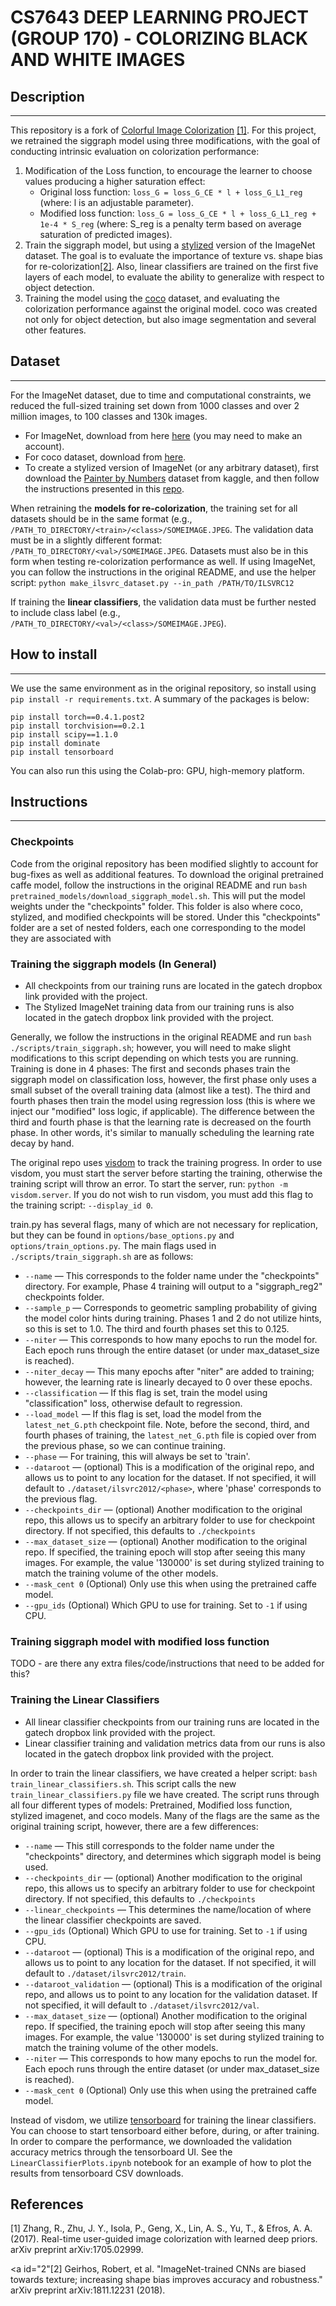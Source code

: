 # CS7643 DEEP LEARNING PROJECT (GROUP 170) - COLORIZING BLACK AND WHITE IMAGES

## Description
***

This repository is a fork of [Colorful Image Colorization](https://github.com/richzhang/colorization) [[1]](#1).
For this project, we retrained the siggraph model using three modifications, 
with the goal of conducting intrinsic evaluation on colorization performance:
1. Modification of the Loss function, 
   to encourage the learner to choose values producing a higher saturation effect: 
    - Original loss function: `loss_G = loss_G_CE * l + loss_G_L1_reg` 
      (where: l is an adjustable parameter).
    - Modified loss function: `loss_G = loss_G_CE * l + loss_G_L1_reg + 1e-4 * S_reg` 
      (where: S_reg is a penalty term based on average saturation of predicted images).
2. Train the siggraph model, but using a [stylized](https://github.com/bethgelab/stylize-datasets) version of the ImageNet dataset. 
    The goal is to evaluate the importance of texture vs. shape bias for re-colorization[[2]](#2). 
    Also, linear classifiers are trained on the first five layers of each model, 
    to evaluate the ability to generalize with respect to object detection.
3. Training the model using the [coco](https://cocodataset.org/#home) dataset, 
   and evaluating the colorization performance against the original model. coco was created not only for 
object detection, but also image segmentation and several other features.

## Dataset
***

For the ImageNet dataset, due to time and computational constraints, we reduced the full-sized training set down
from 1000 classes and over 2 million images, to 100 classes and 130k images.

- For ImageNet, download from here [here](https://image-net.org/download.php) (you may need to make an account).
- For coco dataset, download from [here](https://cocodataset.org/#home).
- To create a stylized version of ImageNet (or any arbitrary dataset), first download the 
  [Painter by Numbers](https://www.kaggle.com/c/painter-by-numbers) dataset from kaggle, and then follow the 
  instructions presented in this [repo](https://github.com/bethgelab/stylize-datasets).

When retraining the **models for re-colorization**, the training set for all datasets should be in the same format
(e.g., `/PATH_TO_DIRECTORY/<train>/<class>/SOMEIMAGE.JPEG`. The validation data must be in a slightly different
format: `/PATH_TO_DIRECTORY/<val>/SOMEIMAGE.JPEG`. Datasets must also be in this form when testing re-colorization
performance as well. If using ImageNet, you can follow the instructions in the original README, and use the
helper script: `python make_ilsvrc_dataset.py --in_path /PATH/TO/ILSVRC12`

If training the **linear classifiers**, the validation data must be further nested to include class label
(e.g., `/PATH_TO_DIRECTORY/<val>/<class>/SOMEIMAGE.JPEG`).

## How to install
***

We use the same environment as in the original repository, so install using `pip install -r requirements.txt`. 
A summary of the packages is below:
```
pip install torch==0.4.1.post2
pip install torchvision==0.2.1
pip install scipy==1.1.0
pip install dominate
pip install tensorboard
```

You can also run this using the Colab-pro: GPU, high-memory platform.

## Instructions
***
### Checkpoints
Code from the original repository has been modified slightly to account for bug-fixes as well as additional features.
To download the original pretrained caffe model, follow the instructions in the original README and run 
`bash pretrained_models/download_siggraph_model.sh`. This will put the model weights under the "checkpoints" folder.
This folder is also where coco, stylized, and modified checkpoints will be stored. Under this "checkpoints" folder
are a set of nested folders, each one corresponding to the model they are associated with

### Training the siggraph models (In General)

- All checkpoints from our training runs are located in the gatech dropbox link provided with the project.
- The Stylized ImageNet training data from our training runs is also located in the gatech dropbox link 
provided with the project.

Generally, we follow the instructions in the original README and run `bash ./scripts/train_siggraph.sh`; however, 
you will need to make slight modifications to this script depending on which tests you are running. Training is
done in 4 phases: The first and seconds phases train the siggraph model on classification loss, however, the 
first phase only uses a small subset of the overall training data (almost like a test). The third and fourth 
phases then train the model using regression loss (this is where we inject our "modified" loss logic, if applicable).
The difference between the third and fourth phase is that the learning rate is decreased on the fourth phase. In 
other words, it's similar to manually scheduling the learning rate decay by hand.

The original repo uses [visdom](https://github.com/fossasia/visdom) to track the training progress. In order
to use visdom, you must start the server before starting the training, otherwise the training script will throw
an error. To start the server, run: `python -m visdom.server`. If you do not wish to run visdom, you must
add this flag to the training script: `--display_id 0`.

train.py has several flags, many of which are not necessary for replication, but they can be found in 
`options/base_options.py` and `options/train_options.py`. The main flags used in `./scripts/train_siggraph.sh` are
as follows:
- `--name` — This corresponds to the folder name under the "checkpoints" directory. 
  For example, Phase 4 training will output to a "siggraph_reg2" checkpoints folder. 
- `--sample_p` — Corresponds to geometric sampling probability of giving the model color hints during training. 
  Phases 1 and 2 do not utilize hints, so this is set to 1.0. The third and fourth phases set this to 0.125. 
- `--niter` — This corresponds to how many epochs to run the model for. Each epoch runs through the entire dataset (or
  under max_dataset_size is reached).
- `--niter_decay` — This many epochs after "niter" are added to training; 
  however, the learning rate is linearly decayed to 0 over these epochs.
- `--classification` — If this flag is set, train the model using "classification" loss, 
  otherwise default to regression.
- `--load_model` — If this flag is set, load the model from the `latest_net_G.pth` checkpoint file.
  Note, before the second, third, and fourth phases of training, the `latest_net_G.pth` file is copied over
  from the previous phase, so we can continue training.
- `--phase` — For training, this will always be set to 'train'.
- `--dataroot` — (optional) This is a modification of the original repo, and allows us to point to any location
  for the dataset. If not specified, it will default to `./dataset/ilsvrc2012/<phase>`, where 'phase' corresponds
  to the previous flag.
- `--checkpoints_dir` — (optional) Another modification to the original repo, this allows us to specify an arbitrary
  folder to use for checkpoint directory. If not specified, this defaults to `./checkpoints`
- `--max_dataset_size` — (optional) Another modification to the original repo. If specified, the training epoch will
  stop after seeing this many images. For example, the value '130000' is set during stylized training to match 
  the training volume of the other models.
- `--mask_cent 0` (Optional) Only use this when using the pretrained caffe model.
- `--gpu_ids` (Optional) Which GPU to use for training. Set to `-1` if using CPU.

### Training siggraph model with modified loss function

TODO - are there any extra files/code/instructions that need to be added for this?

### Training the Linear Classifiers

- All linear classifier checkpoints from our training runs are located in the gatech dropbox 
  link provided with the project.
- Linear classifier training and validation metrics data from our runs is also 
  located in the gatech dropbox link provided with the project.

In order to train the linear classifiers, we have created a helper script: `bash train_linear_classifiers.sh`. 
This script calls the new `train_linear_classifiers.py` file we have created. The script runs through
all four different types of models: Pretrained, Modified loss function, stylized imagenet, and coco models. 
Many of the flags are the same as the original training script, however, there are a few differences:
- `--name` — This still corresponds to the folder name under the "checkpoints" directory, and determines which
  siggraph model is being used.
- `--checkpoints_dir` — (optional) Another modification to the original repo, this allows us to specify an arbitrary
  folder to use for checkpoint directory. If not specified, this defaults to `./checkpoints`
- `--linear_checkpoints` — This determines the name/location of where the linear classifier checkpoints are saved.
- `--gpu_ids` (Optional) Which GPU to use for training. Set to `-1` if using CPU.
- `--dataroot` — (optional) This is a modification of the original repo, and allows us to point to any location
  for the dataset. If not specified, it will default to `./dataset/ilsvrc2012/train`.
- `--dataroot_validation` — (optional) This is a modification of the original repo, 
  and allows us to point to any location for the validation dataset. 
  If not specified, it will default to `./dataset/ilsvrc2012/val`.
- `--max_dataset_size` — (optional) Another modification to the original repo. If specified, the training epoch will
  stop after seeing this many images. For example, the value '130000' is set during stylized training to match 
  the training volume of the other models.
- `--niter` — This corresponds to how many epochs to run the model for. Each epoch runs through the entire dataset 
  (or under max_dataset_size is reached).
- `--mask_cent 0` (Optional) Only use this when using the pretrained caffe model.

Instead of visdom, we utilize [tensorboard](https://github.com/tensorflow/tensorboard) for training the 
linear classifiers. You can choose to start tensorboard either before, during, or after training. 
In order to compare the performance, we downloaded the validation accuracy metrics through the 
tensorboard UI. See the `LinearClassifierPlots.ipynb` notebook for an example of how to plot the results from 
tensorboard CSV downloads.

## References
<a id="1">[1]</a>
Zhang, R., Zhu, J. Y., Isola, P., Geng, X., Lin, A. S., Yu, T., & Efros, A. A. (2017). 
Real-time user-guided image colorization with learned deep priors. 
arXiv preprint arXiv:1705.02999.

<a id="2"[2]</a>
Geirhos, Robert, et al. 
"ImageNet-trained CNNs are biased towards texture; increasing shape bias improves accuracy and robustness." 
arXiv preprint arXiv:1811.12231 (2018).
